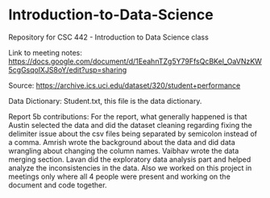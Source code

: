 # Introduction-to-Data-Science
Repository for CSC 442 - Introduction to Data Science class

Link to meeting notes: https://docs.google.com/document/d/1EeahnTZg5Y79FfsQcBKeI_OaVNzKW5cgGsqolXJS8oY/edit?usp=sharing

Source: https://archive.ics.uci.edu/dataset/320/student+performance

Data Dictionary: Student.txt, this file is the data dictionary.

Report 5b contributions: For the report, what generally happened is that Austin selected the data and did the dataset cleaning regarding fixing the delimiter issue about the csv files being separated by semicolon instead of a comma. Amrish wrote the background about the data and did data wrangling about changing the column names. Vaibhav wrote the data merging section. Lavan did the exploratory data analysis part and helped analyze the inconsistencies in the data. Also we worked on this project in meetings only where all 4 people were present and working on the document and code together.
